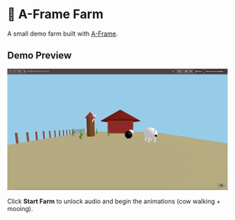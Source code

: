 # 🐄 A-Frame Farm

A small demo farm built with [A-Frame](https://tuyenhuynhvc.github.io/Learning-A-Frame-io/).

## Demo Preview

![Farm Demo](Screenshot%202025-09-16%20at%2016.52.46.png)

Click **Start Farm** to unlock audio and begin the animations (cow walking + mooing).
